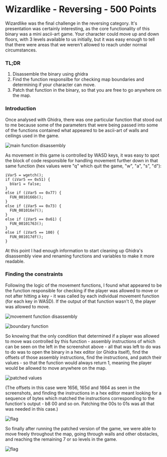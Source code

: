 #	Wizardlike - Reversing - 500 Points

Wizardlike was the final challenge in the reversing category.
It's presentation was certainly interesting, as the core functionality of this binary was a mini ascii-art game. Your character could move up and down floors, with 3 levels available to us initially, but it was easy enough to tell that there were areas that we weren't allowed to reach under normal circumstances.

### TL;DR
1. Disassemble the binary using ghidra
2. Find the function responsilbe for checking map boundaries and determining if your character can move.
3. Patch that function in the binary, so that you are free to go anywhere on the map.

### Introduction
Once analysed with Ghidra, there was one particular function that stood out to me because some of the parameters that were being passed into some of the functions contained what appeared to be ascii-art of walls and ceilings used in the game.

![main function disassembly](/screenshots/main.png?raw=true)

As movement in this game is controlled by WASD keys, it was easy to spot the block of code responsible for handling movement further down in that same function (hex values were "q" which quit the game, "w", "a", "s", "d"):

	iVar5 = wgetch();
    if (iVar5 == 0x51) {
      bVar1 = false;
    }
    else if (iVar5 == 0x77) {
      FUN_0010166b();
    }
    else if (iVar5 == 0x73) {
      FUN_001016e7();
    }
    else if (iVar5 == 0x61) {
      FUN_00101763();
    }
    else if (iVar5 == 100) {
      FUN_001017df();
    }


At this point I had enough information to start cleaning up Ghidra's disassembly view and renaming functions and variables to make it more readable. 

### Finding the constraints

Following the logic of the movement functions, I found what appeared to be the function responsible for checking if the player was allowed to move or not after hitting a key - it was called by each individual movement function (for each key in WASD). If the output of that function wasn't 0, the player was allowed to move.

![movement function disassembly](/screenshots/movement.png?raw=true)

![boundary function](/screenshots/boundary.png?raw=true)


So knowing that the only condition that determined if a player was allowed to move was controlled by this function - assembly instructions of which can be seen on the left in the screenshot above - all that was left to do was to do was to open the binary in a hex editor (or Ghidra itself), find the offsets of those assembly instructions, find the instructions, and patch their values - so that the function would always return 1, meaning the player would be allowed to move anywhere on the map.

![patched values](/screenshots/values.png?raw=true)

(The offsets in this case were 1656, 165d and 1664 as seen in the screenshots, and finding the instructions in a hex editor meant looking for a sequence of bytes which matched the instructions corresponding to the function's output - b8 00 and so on. Patching the 00s to 01s was all that was needed in this case.)

![flag](/screenshots/patched.png?raw=true)

So finally after running the patched version of the game, we were able to move freely throughout the map, going through walls and other obstacles, and reaching the remaining 7 or so levels in the game.

![flag](/screenshots/pico.png?raw=true)


